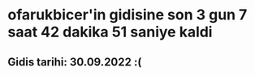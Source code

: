 # ofarukbicer'in gidisine son 3 gun 7 saat 42 dakika 51 saniye kaldi

## Gidis tarihi: 30.09.2022 :(